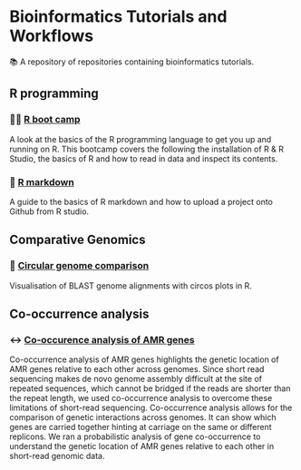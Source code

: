 # Bioinformatics Tutorials and Workflows

📚 A repository of repositories containing bioinformatics tutorials.



## R programming

### 🏃‍♂ [R boot camp](https://github.com/rngoodman/R-boot-camp)

A look at the basics of the R programming language to get you up and running on R. This bootcamp covers the following the installation of R & R Studio, the basics of R and how to read in data and inspect its contents.

### 📝 [R markdown](https://github.com/rngoodman/R-Markdown-Basics)

A guide to the basics of R markdown and how to upload a project onto Github from R studio.

## Comparative Genomics

### 🔘 [Circular genome comparison](https://github.com/rngoodman/circular-genome-comparisons)
Visualisation of BLAST genome alignments with circos plots in R. 


## Co-occurrence analysis

### ↔️ [Co-occurence analysis of AMR genes](https://github.com/rngoodman/co-occurrence-analysis)

Co-occurrence analysis of AMR genes highlights the genetic location of AMR genes relative to each other across genomes. Since short read sequencing makes de novo genome assembly difficult at the site of repeated sequences, which cannot be bridged if the reads are shorter than the repeat length, we used co-occurrence analysis to overcome these limitations of short-read sequencing. Co-occurrence analysis allows for the comparison of genetic interactions across genomes. It can show which genes are carried together hinting at carriage on the same or different replicons. We ran a probabilistic analysis of gene co-occurrence to understand the genetic location of AMR genes relative to each other in short-read genomic data. 



